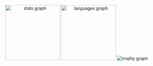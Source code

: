 <div align="center">
      <img src="https://github-readme-stats.vercel.app/api?username=ninguemzin&hide_title=false&hide_rank=false&show_icons=true&include_all_commits=true&count_private=true&disable_animations=false&theme=dark&locale=en&hide_border=false&order=1" height="180" alt="stats graph"  />
      <img src="https://github-readme-stats.vercel.app/api/top-langs?username=ninguemzin&locale=en&hide_title=true&layout=compact&card_width=350&langs_count=10&theme=dark&hide_border=false&order=3" height="180" alt="languages graph"  />
      <img src="https://github-profile-trophy.vercel.app/?username=ninguemzin&theme=onedark&column=5&margin-w=10&margin-h=10&no-bg=false&no-frame=false" alt="trophy graph" />
    </div>
